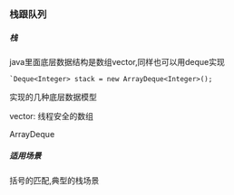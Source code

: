 ### 栈跟队列



##### 栈

java里面底层数据结构是数组vector,同样也可以用deque实现

```
`Deque<Integer> stack = new ArrayDeque<Integer>();
```



实现的几种底层数据模型



vector: 线程安全的数组

ArrayDeque





##### 适用场景

括号的匹配,典型的栈场景



